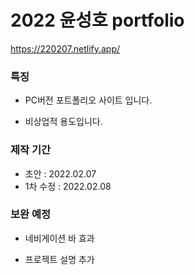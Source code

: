 # 2022 윤성호 portfolio

https://220207.netlify.app/

### 특징

- PC버전 포트폴리오 사이트 입니다.

- 비상업적 용도입니다.

### 제작 기간

- 초안 : 2022.02.07
- 1차 수정 : 2022.02.08

### 보완 예정

- 네비게이션 바 효과

- 프로젝트 설명 추가


